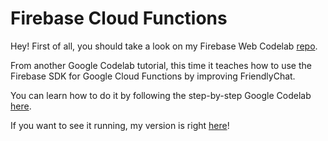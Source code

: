 # Firebase Cloud Functions
Hey! First of all, you should take a look on my Firebase Web Codelab [repo](https://github.com/rcmarcelo/Firebase-Web-Codelab).

From another Google Codelab tutorial, this time it teaches  how to use the Firebase SDK for Google Cloud Functions by improving FriendlyChat.

You can learn how to do it by following the step-by-step Google Codelab [here](https://codelabs.developers.google.com/codelabs/firebase-web/index.html).

If you want to see it running, my version is right [here](https://friendlychat-1e59c.firebaseapp.com/)!
